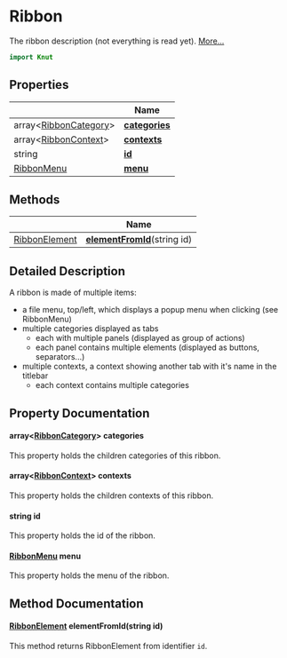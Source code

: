 # Ribbon

The ribbon description (not everything is read yet). [More...](#detailed-description)

```qml
import Knut
```

## Properties

| | Name |
|-|-|
|array&lt;[RibbonCategory](../knut/ribboncategory.md)>|**[categories](#categories)**|
|array&lt;[RibbonContext](../knut/ribboncontext.md)>|**[contexts](#contexts)**|
|string|**[id](#id)**|
|[RibbonMenu](../knut/ribbonmenu.md)|**[menu](#menu)**|

## Methods

| | Name |
|-|-|
|[RibbonElement](../knut/ribbonelement.md) |**[elementFromId](#elementFromId)**(string id)|

## Detailed Description

A ribbon is made of multiple items:

- a file menu, top/left, which displays a popup menu when clicking (see RibbonMenu)
- multiple categories displayed as tabs
    - each with multiple panels (displayed as group of actions)
    - each panel contains multiple elements (displayed as buttons, separators...)
- multiple contexts, a context showing another tab with it's name in the titlebar
    - each context contains multiple categories

## Property Documentation

#### <a name="categories"></a>array&lt;[RibbonCategory](../knut/ribboncategory.md)> **categories**

This property holds the children categories of this ribbon.

#### <a name="contexts"></a>array&lt;[RibbonContext](../knut/ribboncontext.md)> **contexts**

This property holds the children contexts of this ribbon.

#### <a name="id"></a>string **id**

This property holds the id of the ribbon.

#### <a name="menu"></a>[RibbonMenu](../knut/ribbonmenu.md) **menu**

This property holds the menu of the ribbon.

## Method Documentation

#### <a name="elementFromId"></a>[RibbonElement](../knut/ribbonelement.md) **elementFromId**(string id)

This method returns RibbonElement from identifier `id`.
